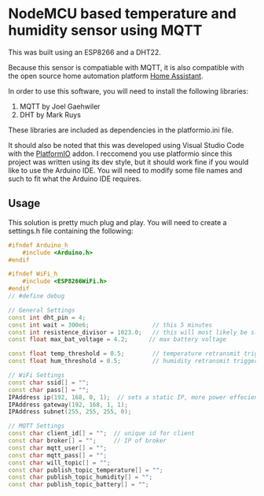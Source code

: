 # NodeMCU based temperature and humidity sensor using MQTT

This was built using an ESP8266 and a DHT22.

Because this sensor is compatiable with MQTT, it is also compatible
with the open source home automation platform [Home Assistant](https://www.home-assistant.io/).

In order to use this software, you will need to install the following libraries:
1. MQTT by Joel Gaehwiler
2. DHT by Mark Ruys

These libraries are included as dependencies in the platformio.ini file.

It should also be noted that this was developed using Visual Studio Code with the [PlatformIO](https://platformio.org/) addon.
I reccomend you use platformio since this project was written using its dev style, but it should
work fine if you would like to use the Arduino IDE. You will need to modify some file names and such to fit what
the Arduino IDE requires.

## Usage

This solution is pretty much plug and play. You will need to create a settings.h file containing the following:

```c++
#ifndef Arduino_h
    #include <Arduino.h>
#endif

#ifndef WiFi_h
    #include <ESP8266WiFi.h>
#endif
// #define debug

// General Settings
const int dht_pin = 4;
const int wait = 300e6;                  // this 5 minutes
const int resistence_divisor = 1023.0;   // this will most likely be slightly different for each device due to hardware imperfections
const float max_bat_voltage = 4.2;      // max battery voltage

const float temp_threshold = 0.5;        // temperature retransmit trigger threshold
const float hum_threshold = 0.5;         // humidity retransmit trigger threshold

// WiFi Settings
const char ssid[] = "";
const char pass[] = "";
IPAddress ip(192, 168, 0, 1);  // sets a static IP, more power effecient
IPAddress gateway(192, 168, 1, 1);
IPAddress subnet(255, 255, 255, 0);

// MQTT Settings
const char client_id[] = "";  // unique id for client
const char broker[] = "";     // IP of broker
const char mqtt_user[] = "";
const char mqtt_pass[] = "";
const char will_topic[] = "";
const char publish_topic_temperature[] = "";
const char publish_topic_humidity[] = "";
const char publish_topic_battery[] = "";

```